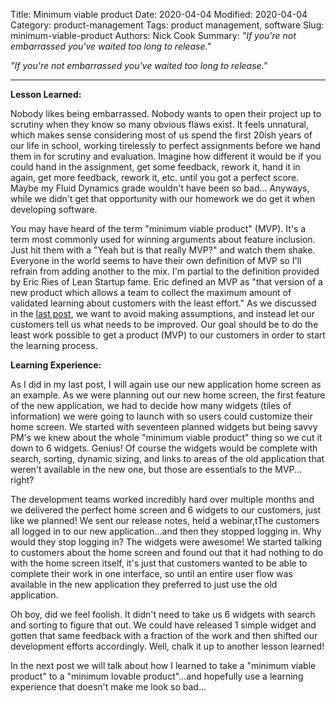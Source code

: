 Title: Minimum viable product
Date: 2020-04-04
Modified: 2020-04-04
Category: product-management
Tags: product management, software
Slug: minimum-viable-product
Authors: Nick Cook
Summary: *"If you're not embarrassed you've waited too long to release."*
<!-- modified: 2020-04-04 -->

*"If you're not embarrassed you've waited too long to release."*

---
**Lesson Learned:**

Nobody likes being embarrassed. Nobody wants to open their project up to scrutiny when they know so many obvious flaws exist. It feels unnatural, which makes sense considering most of us spend the first 20ish years of our life in school, working tirelessly to perfect assignments before we hand them in for scrutiny and evaluation. Imagine how different it would be if you could hand in the assignment, get some feedback, rework it, hand it in again, get more feedback, rework it, etc. until you got a perfect score. Maybe my Fluid Dynamics grade wouldn't have been so bad... Anyways, while we didn't get that opportunity with our homework we do get it when developing software.

You may have heard of the term "minimum viable product" (MVP). It's a term most commonly used for winning arguments about feature inclusion. Just hit them with a "Yeah but is that really MVP?" and watch them shake. Everyone in the world seems to have their own definition of MVP so I'll refrain from adding another to the mix. I'm partial to the definition provided by Eric Ries of Lean Startup fame. Eric defined an MVP as "that version of a new product which allows a team to collect the maximum amount of validated learning about customers with the least effort." As we discussed in the [last post](/assumptions), we want to avoid making assumptions, and instead let our customers tell us what needs to be improved. Our goal should be to do the least work possible to get a product (MVP) to our customers in order to start the learning process.

**Learning Experience:**

As I did in my last post, I will again use our new application home screen as an example. As we were planning out our new home screen, the first feature of the new application, we had to decide how many widgets (tiles of information) we were going to launch with so users could customize their home screen. We started with seventeen planned widgets but being savvy PM's we knew about the whole "minimum viable product" thing so we cut it down to 6 widgets. Genius! Of course the widgets would be complete with search, sorting, dynamic sizing, and links to areas of the old application that weren't available in the new one, but those are essentials to the MVP... right?

The development teams worked incredibly hard over multiple months and we delivered the perfect home screen and 6 widgets to our customers, just like we planned! We sent our release notes, held a webinar,tThe customers all logged in to our new application...and then they stopped logging in. Why would they stop logging in? The widgets were awesome! We started talking to customers about the home screen and found out that it had nothing to do with the home screen itself, it's just that customers wanted to be able to complete their work in one interface, so until an entire user flow was available in the new application they preferred to just use the old application.

Oh boy, did we feel foolish. It didn't need to take us 6 widgets with search and sorting to figure that out. We could have released 1 simple widget and gotten that same feedback with a fraction of the work and then shifted our development efforts accordingly. Well, chalk it up to another lesson learned!

In the next post we will talk about how I learned to take a "minimum viable product" to a "minimum lovable product"...and hopefully use a learning experience that doesn't make me look so bad...